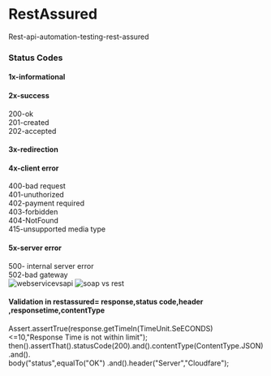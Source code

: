 # RestAssured
Rest-api-automation-testing-rest-assured
### Status Codes
#### 1x-informational </br>
#### 2x-success 
   200-ok</br>
   201-created </br>
    202-accepted </br>
#### 3x-redirection </br>
#### 4x-client error</br>
   400-bad request</br>
    401-unuthorized</br>
    402-payment required</br>
    403-forbidden</br>
    404-NotFound</br>
    415-unsupported media type</br>
#### 5x-server error</br>
500- internal server error</br>
502-bad gateway</br>
![webservicevsapi](https://user-images.githubusercontent.com/24494133/57190744-b318a080-6f3b-11e9-988a-75337cd47ff5.PNG)
![soap vs rest](https://user-images.githubusercontent.com/24494133/81675213-1224c580-946c-11ea-97be-bae0c3d3f939.PNG)

#### Validation in restassured=  response,status code,header ,responsetime,contentType
Assert.assertTrue(response.getTimeIn(TimeUnit.SeECONDS)<=10,"Response Time is not within limit");</br>
then().assertThat().statusCode(200).and().contentType(ContentType.JSON) .and(). </br>
		body("status",equalTo("OK") .and().header("Server","Cloudfare");
